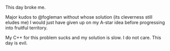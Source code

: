 This day broke me.

Major kudos to @fogleman without whose solution (its cleverness still eludes me) I would just have given up on my A-star idea before progressing into fruitful territory.

My C++ for this problem sucks and my solution is slow. I do not care. This day is evil.
